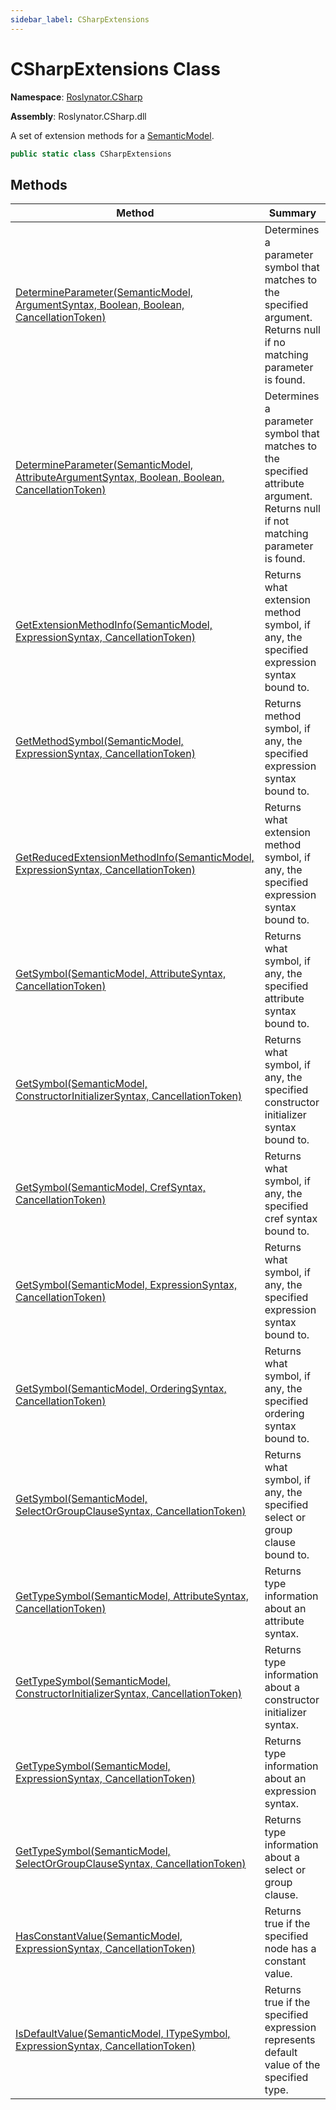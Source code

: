 ```yaml
---
sidebar_label: CSharpExtensions
---
```


# CSharpExtensions Class

**Namespace**: [Roslynator.CSharp](../index.md)

**Assembly**: Roslynator\.CSharp\.dll

  
A set of extension methods for a [SemanticModel](https://docs.microsoft.com/en-us/dotnet/api/microsoft.codeanalysis.semanticmodel)\.

```csharp
public static class CSharpExtensions
```

## Methods

| Method | Summary |
| ------ | ------- |
| [DetermineParameter(SemanticModel, ArgumentSyntax, Boolean, Boolean, CancellationToken)](DetermineParameter/index.md#547493537) | Determines a parameter symbol that matches to the specified argument\. Returns null if no matching parameter is found\. |
| [DetermineParameter(SemanticModel, AttributeArgumentSyntax, Boolean, Boolean, CancellationToken)](DetermineParameter/index.md#3103958802) | Determines a parameter symbol that matches to the specified attribute argument\. Returns null if not matching parameter is found\. |
| [GetExtensionMethodInfo(SemanticModel, ExpressionSyntax, CancellationToken)](GetExtensionMethodInfo/index.md) | Returns what extension method symbol, if any, the specified expression syntax bound to\. |
| [GetMethodSymbol(SemanticModel, ExpressionSyntax, CancellationToken)](GetMethodSymbol/index.md) | Returns method symbol, if any, the specified expression syntax bound to\. |
| [GetReducedExtensionMethodInfo(SemanticModel, ExpressionSyntax, CancellationToken)](GetReducedExtensionMethodInfo/index.md) | Returns what extension method symbol, if any, the specified expression syntax bound to\. |
| [GetSymbol(SemanticModel, AttributeSyntax, CancellationToken)](GetSymbol/index.md#3570389687) | Returns what symbol, if any, the specified attribute syntax bound to\. |
| [GetSymbol(SemanticModel, ConstructorInitializerSyntax, CancellationToken)](GetSymbol/index.md#3142024581) | Returns what symbol, if any, the specified constructor initializer syntax bound to\. |
| [GetSymbol(SemanticModel, CrefSyntax, CancellationToken)](GetSymbol/index.md#423864560) | Returns what symbol, if any, the specified cref syntax bound to\. |
| [GetSymbol(SemanticModel, ExpressionSyntax, CancellationToken)](GetSymbol/index.md#2073342452) | Returns what symbol, if any, the specified expression syntax bound to\. |
| [GetSymbol(SemanticModel, OrderingSyntax, CancellationToken)](GetSymbol/index.md#1387654106) | Returns what symbol, if any, the specified ordering syntax bound to\. |
| [GetSymbol(SemanticModel, SelectOrGroupClauseSyntax, CancellationToken)](GetSymbol/index.md#2866826046) | Returns what symbol, if any, the specified select or group clause bound to\. |
| [GetTypeSymbol(SemanticModel, AttributeSyntax, CancellationToken)](GetTypeSymbol/index.md#4220455895) | Returns type information about an attribute syntax\. |
| [GetTypeSymbol(SemanticModel, ConstructorInitializerSyntax, CancellationToken)](GetTypeSymbol/index.md#2306729789) | Returns type information about a constructor initializer syntax\. |
| [GetTypeSymbol(SemanticModel, ExpressionSyntax, CancellationToken)](GetTypeSymbol/index.md#1357550300) | Returns type information about an expression syntax\. |
| [GetTypeSymbol(SemanticModel, SelectOrGroupClauseSyntax, CancellationToken)](GetTypeSymbol/index.md#1028976081) | Returns type information about a select or group clause\. |
| [HasConstantValue(SemanticModel, ExpressionSyntax, CancellationToken)](HasConstantValue/index.md) | Returns true if the specified node has a constant value\. |
| [IsDefaultValue(SemanticModel, ITypeSymbol, ExpressionSyntax, CancellationToken)](IsDefaultValue/index.md) | Returns true if the specified expression represents default value of the specified type\. |

